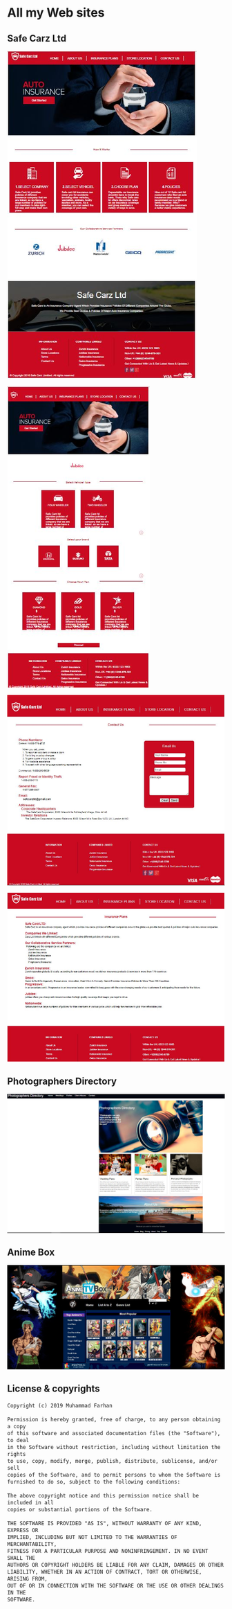# All my Web sites

## Safe Carz Ltd
![Safe Carz Home](https://github.com/FahanBakht/My-Webs/blob/master/images/carz1.JPG)

![Safe Carz Home](https://github.com/FahanBakht/My-Webs/blob/master/images/carz2.JPG)

![Safe Carz Home](https://github.com/FahanBakht/My-Webs/blob/master/images/carz3.JPG)

![Safe Carz Home](https://github.com/FahanBakht/My-Webs/blob/master/images/carz4.JPG)

## Photographers Directory
![Photographers Directory](https://github.com/FahanBakht/My-Webs/blob/master/images/PhotoGraphers.JPG)

## Anime Box
![Anime Box](https://github.com/FahanBakht/My-Webs/blob/master/images/AnimeBox.JPG)


## License & copyrights
```
Copyright (c) 2019 Muhammad Farhan

Permission is hereby granted, free of charge, to any person obtaining a copy
of this software and associated documentation files (the "Software"), to deal
in the Software without restriction, including without limitation the rights
to use, copy, modify, merge, publish, distribute, sublicense, and/or sell
copies of the Software, and to permit persons to whom the Software is
furnished to do so, subject to the following conditions:

The above copyright notice and this permission notice shall be included in all
copies or substantial portions of the Software.

THE SOFTWARE IS PROVIDED "AS IS", WITHOUT WARRANTY OF ANY KIND, EXPRESS OR
IMPLIED, INCLUDING BUT NOT LIMITED TO THE WARRANTIES OF MERCHANTABILITY,
FITNESS FOR A PARTICULAR PURPOSE AND NONINFRINGEMENT. IN NO EVENT SHALL THE
AUTHORS OR COPYRIGHT HOLDERS BE LIABLE FOR ANY CLAIM, DAMAGES OR OTHER
LIABILITY, WHETHER IN AN ACTION OF CONTRACT, TORT OR OTHERWISE, ARISING FROM,
OUT OF OR IN CONNECTION WITH THE SOFTWARE OR THE USE OR OTHER DEALINGS IN THE
SOFTWARE.
```
